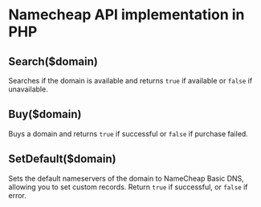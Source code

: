 # Namecheap API implementation in PHP

## Search($domain)
Searches if the domain is available and returns `true` if available or `false` if unavailable.

## Buy($domain)
Buys a domain and returns `true` if successful or `false` if purchase failed.

## SetDefault($domain) 
Sets the default nameservers of the domain to NameCheap Basic DNS, allowing you to set custom records. Return `true` if successful, or `false` if error.

## 
